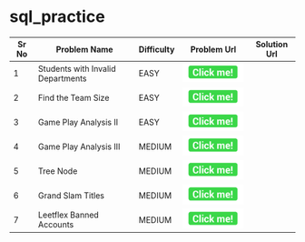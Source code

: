 # sql_practice

| Sr No | Problem Name                      | Difficulty | Problem Url                              | Solution Url |
| ----- | --------------------------------- | ---------- | ---------------------------------------- | ------------ |
| 1     | Students with Invalid Departments | EASY       | [<img src="/assets/click-me-button-flat.png" width="150px">](https://leetcode.com/problems/students-with-invalid-departments) |              |
| 2     | Find the Team Size                | EASY       | [<img src="/assets/click-me-button-flat.png" width="150px"/>](https://leetcode.com/problems/find-the-team-size) |              |
| 3     | Game Play Analysis II             | EASY       | [<img src="/assets/click-me-button-flat.png" width="150px" />](https://leetcode.com/problems/game-play-analysis-ii) |              |
| 4     | Game Play Analysis III            | MEDIUM     | [<img src="/assets/click-me-button-flat.png" width="150px" />](https://leetcode.com/problems/game-play-analysis-iii) |              |
| 5     | Tree Node                         | MEDIUM     | [<img src="/assets/click-me-button-flat.png" width="150px" />](https://leetcode.com/problems/tree-node) |              |
| 6     | Grand Slam Titles                 | MEDIUM     | [<img src="/assets/click-me-button-flat.png" width="150px" />](https://leetcode.com/problems/grand-slam-titles) |              |
| 7     | Leetflex Banned Accounts          | MEDIUM     | [<img src="/assets/click-me-button-flat.png" width="150px"  target="_blank"/>](https://leetcode.com/problems/leetflex-banned-accounts) |              |

